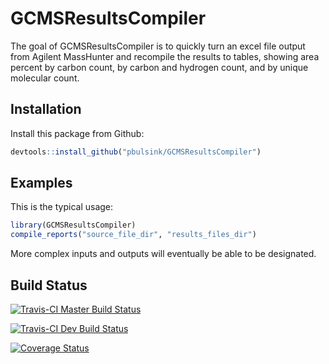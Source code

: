 # GCMSResultsCompiler

The goal of GCMSResultsCompiler is to quickly turn an excel file output from Agilent MassHunter and recompile the results to tables, showing area percent by carbon count, by carbon and hydrogen count, and by unique molecular count. 

## Installation
Install this package from Github:
```r
devtools::install_github("pbulsink/GCMSResultsCompiler")
```

## Examples

This is the typical usage:

``` r
library(GCMSResultsCompiler)
compile_reports("source_file_dir", "results_files_dir")
```

More complex inputs and outputs will eventually be able to be designated.

## Build Status
[![Travis-CI Master Build Status](https://travis-ci.org/pbulsink/GCMSResultsCompiler.svg?branch=master)](https://travis-ci.org/pbulsink/GCMSResultsCompiler)

[![Travis-CI Dev Build Status](https://travis-ci.org/pbulsink/GCMSResultsCompiler.svg?branch=dev)](https://travis-ci.org/pbulsink/GCMSResultsCompiler)

[![Coverage Status](https://img.shields.io/codecov/c/github/pbulsink/GCMSResultsCompiler/master.svg)](https://codecov.io/github/pbulsink/GCMSResultsCompiler?branch=master)
